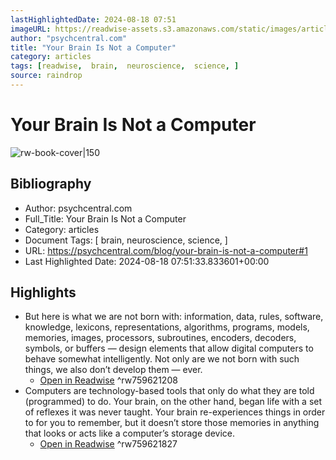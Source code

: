 ```yaml
---
lastHighlightedDate: 2024-08-18 07:51
imageURL: https://readwise-assets.s3.amazonaws.com/static/images/article4.6bc1851654a0.png
author: "psychcentral.com"
title: "Your Brain Is Not a Computer"
category: articles
tags: [readwise,  brain,  neuroscience,  science, ]
source: raindrop
---
```

# Your Brain Is Not a Computer

![rw-book-cover|150](https://readwise-assets.s3.amazonaws.com/static/images/article4.6bc1851654a0.png)

## Bibliography
- Author: psychcentral.com
- Full_Title: Your Brain Is Not a Computer
- Category: articles
- Document Tags: [ brain,  neuroscience,  science, ]
- URL: https://psychcentral.com/blog/your-brain-is-not-a-computer#1
- Last Highlighted Date: 2024-08-18 07:51:33.833601+00:00

## Highlights
- But here is what we are not born with: information, data, rules, software, knowledge, lexicons, representations, algorithms, programs, models, memories, images, processors, subroutines, encoders, decoders, symbols, or buffers — design elements that allow digital computers to behave somewhat intelligently. Not only are we not born with such things, we also don’t develop them — ever.
    - [Open in Readwise](https://readwise.io/open/759621208)
^rw759621208
- Computers are technology-based tools that only do what they are told (programmed) to do. Your brain, on the other hand, began life with a set of reflexes it was never taught. Your brain re-experiences things in order to for you to remember, but it doesn’t store those memories in anything that looks or acts like a computer’s storage device.
    - [Open in Readwise](https://readwise.io/open/759621827)
^rw759621827


